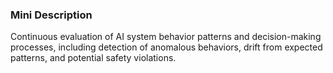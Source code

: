 ### Mini Description

Continuous evaluation of AI system behavior patterns and decision-making processes, including detection of anomalous behaviors, drift from expected patterns, and potential safety violations.
